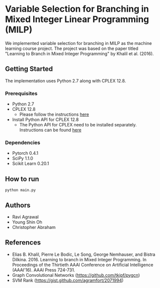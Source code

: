 # Variable Selection for Branching in Mixed Integer Linear Programming (MILP)
We implemented variable selection for branching in MILP as the machine learning course project. The project was based on the paper titled "Learning to Branch in Mixed Integer Programming" by Khalil et al. (2016).

## Getting Started
The implementation uses Python 2.7 along with CPLEX 12.8.

### Prerequisites
* Python 2.7
* CPLEX 12.8
	* Please follow the instructions [here](https://www.ibm.com/support/knowledgecenter/en/SSSA5P_12.6.2/ilog.odms.studio.help/Optimization_Studio/topics/COS_installing.html)
* Install Python API for CPLEX 12.8
	* The Python API for CPLEX need to be installed separately. Instructions can be found [here](https://www.ibm.com/support/knowledgecenter/SSSA5P_12.8.0/ilog.odms.cplex.help/CPLEX/GettingStarted/topics/set_up/Python_setup.html)

### Dependencies
* Pytorch 0.4.1
* SciPy 1.1.0
* Scikit Learn 0.20.1

## How to run
```
python main.py
```

## Authors
* Ravi Agrawal
* Young Shin Oh
* Christopher Abraham

## References
* Elias B. Khalil, Pierre Le Bodic, Le Song, George Nemhauser, and Bistra Dilkina. 2016. Learning to branch in Mixed Integer Programming. In Proceedings of the Thirtieth AAAI Conference on Artificial Intelligence (AAAI'16). AAAI Press 724-731.
* Graph Convolutional Networks (https://github.com/tkipf/pygcn)
* SVM Rank (https://gist.github.com/agramfort/2071994)